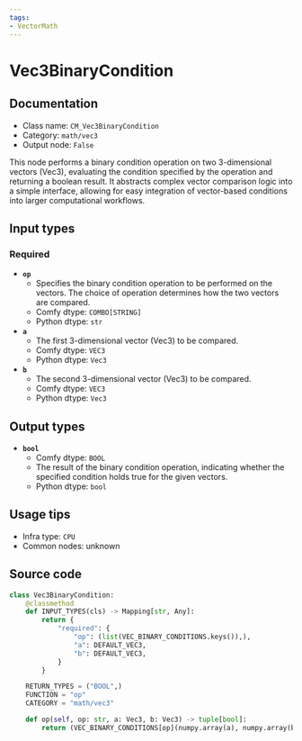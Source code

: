 ```yaml
---
tags:
- VectorMath
---
```


# Vec3BinaryCondition
## Documentation
- Class name: `CM_Vec3BinaryCondition`
- Category: `math/vec3`
- Output node: `False`

This node performs a binary condition operation on two 3-dimensional vectors (Vec3), evaluating the condition specified by the operation and returning a boolean result. It abstracts complex vector comparison logic into a simple interface, allowing for easy integration of vector-based conditions into larger computational workflows.
## Input types
### Required
- **`op`**
    - Specifies the binary condition operation to be performed on the vectors. The choice of operation determines how the two vectors are compared.
    - Comfy dtype: `COMBO[STRING]`
    - Python dtype: `str`
- **`a`**
    - The first 3-dimensional vector (Vec3) to be compared.
    - Comfy dtype: `VEC3`
    - Python dtype: `Vec3`
- **`b`**
    - The second 3-dimensional vector (Vec3) to be compared.
    - Comfy dtype: `VEC3`
    - Python dtype: `Vec3`
## Output types
- **`bool`**
    - Comfy dtype: `BOOL`
    - The result of the binary condition operation, indicating whether the specified condition holds true for the given vectors.
    - Python dtype: `bool`
## Usage tips
- Infra type: `CPU`
- Common nodes: unknown


## Source code
```python
class Vec3BinaryCondition:
    @classmethod
    def INPUT_TYPES(cls) -> Mapping[str, Any]:
        return {
            "required": {
                "op": (list(VEC_BINARY_CONDITIONS.keys()),),
                "a": DEFAULT_VEC3,
                "b": DEFAULT_VEC3,
            }
        }

    RETURN_TYPES = ("BOOL",)
    FUNCTION = "op"
    CATEGORY = "math/vec3"

    def op(self, op: str, a: Vec3, b: Vec3) -> tuple[bool]:
        return (VEC_BINARY_CONDITIONS[op](numpy.array(a), numpy.array(b)),)

```
